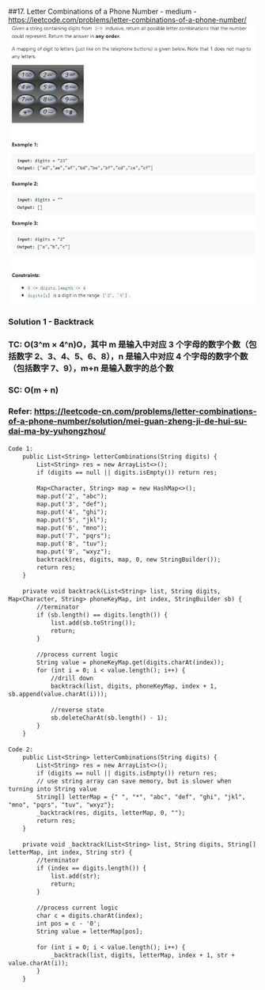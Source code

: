 ##17. Letter Combinations of a Phone Number - medium - https://leetcode.com/problems/letter-combinations-of-a-phone-number/
![Image of letter_combination](../06.Divide%20Conquer%20&%20%20Backtracking/imgs/letter_combination.jpg) 

### Solution 1 - Backtrack
### TC: O(3^m × 4^n)O，其中 m 是输入中对应 3 个字母的数字个数（包括数字 2、3、4、5、6、8），n 是输入中对应 4 个字母的数字个数（包括数字 7、9），m+n 是输入数字的总个数
### SC: O(m + n)
### Refer: https://leetcode-cn.com/problems/letter-combinations-of-a-phone-number/solution/mei-guan-zheng-ji-de-hui-su-dai-ma-by-yuhongzhou/
```
Code 1:
    public List<String> letterCombinations(String digits) {
        List<String> res = new ArrayList<>();
        if (digits == null || digits.isEmpty()) return res;

        Map<Character, String> map = new HashMap<>();
        map.put('2', "abc");
        map.put('3', "def");
        map.put('4', "ghi");
        map.put('5', "jkl");
        map.put('6', "mno");
        map.put('7', "pqrs");
        map.put('8', "tuv");
        map.put('9', "wxyz");
        backtrack(res, digits, map, 0, new StringBuilder());
        return res;
    }

    private void backtrack(List<String> list, String digits, Map<Character, String> phoneKeyMap, int index, StringBuilder sb) {
        //terminator
        if (sb.length() == digits.length()) {
            list.add(sb.toString());
            return;
        }

        //process current logic
        String value = phoneKeyMap.get(digits.charAt(index));
        for (int i = 0; i < value.length(); i++) {
            //drill down
            backtrack(list, digits, phoneKeyMap, index + 1, sb.append(value.charAt(i)));

            //reverse state
            sb.deleteCharAt(sb.length() - 1);
        }
    }

Code 2:
    public List<String> letterCombinations(String digits) {
        List<String> res = new ArrayList<>();
        if (digits == null || digits.isEmpty()) return res;
        // use string array can save memory, but is slower when turning into String value
        String[] letterMap = {" ", "*", "abc", "def", "ghi", "jkl", "mno", "pqrs", "tuv", "wxyz"};
        _backtrack(res, digits, letterMap, 0, "");
        return res;
    }

    private void _backtrack(List<String> list, String digits, String[] letterMap, int index, String str) {
        //terminator
        if (index == digits.length()) {
            list.add(str);
            return;
        }

        //process current logic
        char c = digits.charAt(index);
        int pos = c - '0';
        String value = letterMap[pos];

        for (int i = 0; i < value.length(); i++) {
            _backtrack(list, digits, letterMap, index + 1, str + value.charAt(i));
        }
    }
```